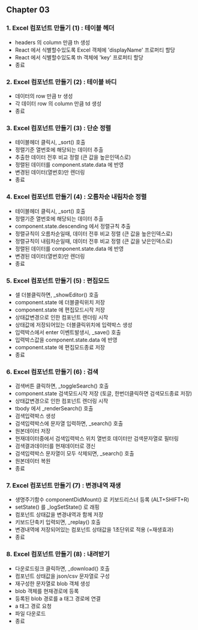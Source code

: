 ## Chapter 03

### 1. Excel 컴포넌트 만들기 (1) : 테이블 헤더
* headers 의 column 만큼 th 생성
* React 에서 식별할수있도록 Excel 객체에 'displayName' 프로퍼티 할당
* React 에서 식별할수있도록 th 객체에 'key' 프로퍼티 할당
* 종료

### 2. Excel 컴포넌트 만들기 (2) : 테이블 바디
* 데이터의 row 만큼 tr 생성
* 각 데이터 row 의 column 만큼 td 생성
* 종료

### 3. Excel 컴포넌트 만들기 (3) : 단순 정렬
* 테이블헤더 클릭시, \_sort() 호출
* 정렬기준 열번호에 해당되는 데이터 추출
* 추출한 데이터 전후 비교 정렬 (큰 값을 높은인덱스로)
* 정렬된 데이터를 component.state.data 에 반영
* 변경된 데이터(열번호)만 렌더링
* 종료

### 4. Excel 컴포넌트 만들기 (4) : 오름차순 내림차순 정렬
* 테이블헤더 클릭시, \_sort() 호출
* 정렬기준 열번호에 해당되는 데이터 추출
* component.state.descending 에서 정렬규칙 추출
* 정렬규칙이 오름차순일때, 데이터 전후 비교 정렬 (큰 값을 높은인덱스로)
* 정렬규칙이 내림차순일때, 데이터 전후 비교 정렬 (큰 값을 낮은인덱스로)
* 정렬된 데이터를 component.state.data 에 반영
* 변경된 데이터(열번호)만 렌더링
* 종료

### 5. Excel 컴포넌트 만들기 (5) : 편집모드
* 셀 더블클릭하면, \_showEditor() 호출
* component.state 에 더블클릭위치 저장
* component.state 에 편집모드시작 저장
* 상태값변경으로 인한 컴포넌트 렌더링 시작
* 상태값에 저장되어있는 더블클릭위치에 입력박스 생성
* 입력박스에서 enter 이벤트발생시, \_save() 호출
* 입력박스값을 component.state.data 에 반영
* component.state 에 편집모드종료 저장
* 종료

### 6. Excel 컴포넌트 만들기 (6) : 검색
* 검색버튼 클릭하면, \_toggleSearch() 호출
* component.state 검색모드시작 저장 (토글, 한번더클릭하면 검색모드종료 저장)
* 상태값변경으로 인한 컴포넌트 렌더링 시작
* tbody 에서 \_renderSearch() 호출
* 검색입력박스 생성
* 검색입력박스에 문자열 입력하면, \_search() 호출
* 원본데이터 저장
* 현재데이터중에서 검색입력박스 위치 열번호 데이터만 검색문자열로 필터링
* 검색결과데이터를 현재데이터로 갱신
* 검색입력박스 문자열이 모두 삭제되면, \_search() 호출
* 원본데이터 복원
* 종료

### 7. Excel 컴포넌트 만들기 (7) : 변경내역 재생
* 생명주기함수 componentDidMount() 로 키보드리스너 등록 (ALT+SHIFT+R)
* setState() 를 \_logSetState() 로 래핑
* 컴포넌트 상태값을 변경내역과 함께 저장
* 키보드단축키 입력되면, \_replay() 호출
* 변경내역에 저장되어있는 컴포넌트 상태값을 1초단위로 적용 (=재생효과)
* 종료

### 8. Excel 컴포넌트 만들기 (8) : 내려받기
* 다운로드링크 클릭하면, \_download() 호출
* 컴포넌트 상태값을 json/csv 문자열로 구성
* 재구성한 문자열로 blob 객체 생성
* blob 객체를 현재경로에 등록
* 등록된 blob 경로를 a 태그 경로에 연결
* a 태그 경로 요청
* 파일 다운로드
* 종료
